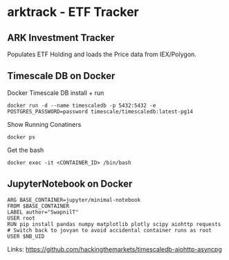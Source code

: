# arktrack - ETF Tracker
## ARK Investment Tracker
Populates ETF Holding and loads the Price data from IEX/Polygon.

## Timescale DB on Docker

Docker Timescale DB install + run
```
docker run -d --name timescaledb -p 5432:5432 -e POSTGRES_PASSWORD=password timescale/timescaledb:latest-pg14
```

Show Running Conatiners
```
docker ps
```
Get the bash
```
docker exec -it <CONTAINER_ID> /bin/bash
```

## JupyterNotebook on Docker
```
ARG BASE_CONTAINER=jupyter/minimal-notebook
FROM $BASE_CONTAINER
LABEL author="SwapnilT"
USER root
RUN pip install pandas numpy matplotlib plotly scipy aiohttp requests
# Switch back to jovyan to avoid accidental container runs as root
USER $NB_UID
```


Links:
https://github.com/hackingthemarkets/timescaledb-aiohttp-asyncpg 
